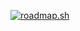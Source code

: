 [![roadmap.sh](https://roadmap.sh/card/wide/66749b16df3918909e743c2a?variant=dark&roadmaps=sql%2Cfull-stack)](https://roadmap.sh)
